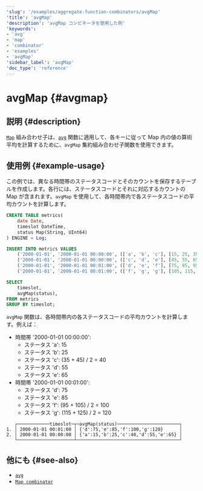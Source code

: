 ```yaml
---
'slug': '/examples/aggregate-function-combinators/avgMap'
'title': 'avgMap'
'description': 'avgMap コンビネータを使用した例'
'keywords':
- 'avg'
- 'map'
- 'combinator'
- 'examples'
- 'avgMap'
'sidebar_label': 'avgMap'
'doc_type': 'reference'
---
```



# avgMap {#avgmap}

## 説明 {#description}

[`Map`](/sql-reference/aggregate-functions/combinators#-map) 組み合わせ子は、[`avg`](/sql-reference/aggregate-functions/reference/avg) 関数に適用して、各キーに従って Map 内の値の算術平均を計算するために、`avgMap` 集約組み合わせ子関数を使用できます。

## 使用例 {#example-usage}

この例では、異なる時間帯のステータスコードとそのカウントを保存するテーブルを作成します。各行には、ステータスコードとそれに対応するカウントの Map が含まれます。`avgMap` を使用して、各時間帯内で各ステータスコードの平均カウントを計算します。

```sql title="Query"
CREATE TABLE metrics(
    date Date,
    timeslot DateTime,
    status Map(String, UInt64)
) ENGINE = Log;

INSERT INTO metrics VALUES
    ('2000-01-01', '2000-01-01 00:00:00', (['a', 'b', 'c'], [15, 25, 35])),
    ('2000-01-01', '2000-01-01 00:00:00', (['c', 'd', 'e'], [45, 55, 65])),
    ('2000-01-01', '2000-01-01 00:01:00', (['d', 'e', 'f'], [75, 85, 95])),
    ('2000-01-01', '2000-01-01 00:01:00', (['f', 'g', 'g'], [105, 115, 125]));

SELECT
    timeslot,
    avgMap(status),
FROM metrics
GROUP BY timeslot;
```

`avgMap` 関数は、各時間帯内の各ステータスコードの平均カウントを計算します。例えば：
- 時間帯 '2000-01-01 00:00:00':
  - ステータス 'a': 15
  - ステータス 'b': 25
  - ステータス 'c': (35 + 45) / 2 = 40
  - ステータス 'd': 55
  - ステータス 'e': 65
- 時間帯 '2000-01-01 00:01:00':
  - ステータス 'd': 75
  - ステータス 'e': 85
  - ステータス 'f': (95 + 105) / 2 = 100
  - ステータス 'g': (115 + 125) / 2 = 120

```response title="Response"
   ┌────────────timeslot─┬─avgMap(status)───────────────────────┐
1. │ 2000-01-01 00:01:00 │ {'d':75,'e':85,'f':100,'g':120}      │
2. │ 2000-01-01 00:00:00 │ {'a':15,'b':25,'c':40,'d':55,'e':65} │
   └─────────────────────┴──────────────────────────────────────┘
```

## 他にも {#see-also}
- [`avg`](/sql-reference/aggregate-functions/reference/avg)
- [`Map combinator`](/sql-reference/aggregate-functions/combinators#-map)
